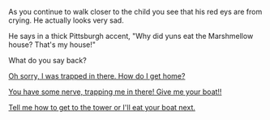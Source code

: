 As you continue to walk closer to the child you see that his red eys are from crying.
He actually looks very sad.  

He says in a thick Pittsburgh accent, "Why did yuns eat the Marshmellow house? That's my house!"

What do you say back?

[Oh sorry, I was trapped in there. How do I get home?](./nice-talk/nice-talk.md)

[You have some nerve, trapping me in there! Give me your boat!!](./indignant-talk/indignant-talk.md)

[Tell me how to get to the tower or I'll eat your boat next.](./threaten-talk/threaten-talk.md)